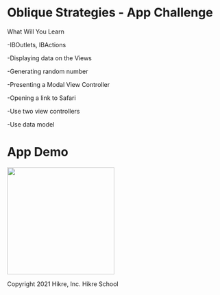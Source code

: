 # Oblique Strategies - App Challenge


What Will You Learn

-IBOutlets, IBActions

-Displaying data on the Views

-Generating random number

-Presenting a Modal View Controller

-Opening a link to Safari

-Use two view controllers 

-Use data model



# App Demo
 
 <img src="/images/output/obs-recording-2.0.gif" width="250" height="250"/>


Copyright 2021 Hikre, Inc. Hikre School
